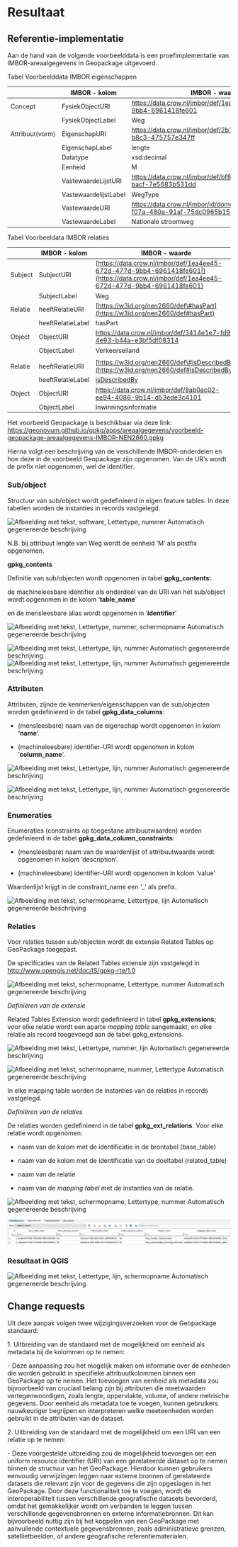 # Resultaat

## Referentie-implementatie

Aan de hand van de volgende voorbeelddata is een proefimplementatie van
IMBOR-areaalgegevens in Geopackage uitgevoerd.

Tabel Voorbeelddata IMBOR eigenschappen

|                 | **IMBOR - kolom**     | **IMBOR - waarde**                                                                 |
|-----------------|-----------------------|------------------------------------------------------------------------------------|
| Concept         | FysiekObjectURI       | <https://data.crow.nl/imbor/def/1ea4ee45-672d-477d-9bb4-6961418fe601>              |
|                 | FysiekObjectLabel     | Weg                                                                                |
| Attribuut(vorm) | EigenschapURI         | <https://data.crow.nl/imbor/def/2b1b2ffa-6cdd-4c54-b8c3-475757e347ff>              |
|                 | EigenschapLabel       | lengte                                                                             |
|                 | Datatype              | xsd:decimal                                                                        |
|                 | Eenheid               | M                                                                                  |
|                 | VastewaardeLijstURI   | <https://data.crow.nl/imbor/def/bf86855c-e30b-4005-bacf-7e5683b531dd>              |
|                 | VastewaardelijstLabel | WegType                                                                            |
|                 | VastewaardeURI        | <https://data.crow.nl/imbor/id/domeinwaarden/23736fbb-f07a-480a-91af-75dc0965b159> |
|                 | VastewaardeLabel      | Nationale stroomweg                                                                |

Tabel Voorbeeldata IMBOR relaties

|         | **IMBOR - kolom** | **IMBOR - waarde**                                                                                                                           |
|---------|-------------------|----------------------------------------------------------------------------------------------------------------------------------------------|
| Subject | SubjectURI        | [https://data.crow.nl/imbor/def/1ea4ee45-672d-477d-9bb4-6961418fe601\|](https://data.crow.nl/imbor/def/1ea4ee45-672d-477d-9bb4-6961418fe601) |
|         | SubjectLabel      | Weg                                                                                                                                          |
| Relatie | heeftRelatieURI   | [https://w3id.org/nen2660/def\#hasPart](https://w3id.org/nen2660/def#hasPart)                                                                |
|         | heeftRelatieLabel | hasPart                                                                                                                                      |
| Object  | ObjectURI         | https://data.crow.nl/imbor/def/3414e1e7-fd9f-4e93-b44a-e3bf5df08314                                                                          |
|         | ObjectLabel       | Verkeerseiland                                                                                                                               |
|         |                   |                                                                                                                                              |
| Relatie | heeftRelatieURI   | [https://w3id.org/nen2660/def\#isDescribedBy](https://w3id.org/nen2660/def#isDescribedBy)                                                    |
|         | heeftRelatieLabel | [isDescribedBy](https://w3id.org/nen2660/def#isDescribedBy)                                                                                  |
| Object  | ObjectURI         | <https://data.crow.nl/imbor/def/8ab0ac02-ee94-4086-9b14-d53ede3c4101>                                                                        |
|         | ObjectLabel       | Inwinningsinformatie                                                                                                                         |

Het voorbeeld Geopackage is beschikbaar via deze link:
<https://geonovum.github.io/gpkg/apps/areaalgegevens/voorbeeld-geopackage-areaalgegevens-IMBOR-NEN2660.gpkg>

Hierna volgt een beschrijving van de verschillende IMBOR-onderdelen en hoe deze
in de voorbeeld Geopackage zijn opgenomen. Van de UR’s wordt de prefix niet
opgenomen, wel de identifier.

### Sub/object

Structuur van sub/object wordt gedefinieerd in eigen feature tables. In deze
tabellen worden de instanties in records vastgelegd.

![Afbeelding met tekst, software, Lettertype, nummer Automatisch gegenereerde
beschrijving](media/30032b627fd4d133360f4d10a43a4826.png)

N.B. bij attribuut lengte van Weg wordt de eenheid ‘M’ als postfix opgenomen.

**gpkg_contents**

Definitie van sub/objecten wordt opgenomen in tabel **gpkg_contents:**

de machineleesbare identifier als onderdeel van de URI van het sub/object wordt
opgenomen in de kolom ‘**table_name**\`

en de mensleesbare alias wordt opgenomen in ‘**identifier**’

![Afbeelding met tekst, Lettertype, nummer, schermopname Automatisch
gegenereerde beschrijving](media/ce935eae4d99076662f183c6befea7e6.png)

![Afbeelding met tekst, Lettertype, lijn, nummer Automatisch gegenereerde
beschrijving](media/a2cddbb63dd93f2b433aa2c2e02dc116.png)![Afbeelding met tekst,
Lettertype, lijn, nummer Automatisch gegenereerde
beschrijving](media/d5923f1c015b95e4c38c3c174c20372d.png)

### Attributen

Attributen, zijnde de kenmerken/eigenschappen van de sub/objecten worden
gedefinieerd in de tabel **gpkg_data_columns**:

-   (mensleesbare) naam van de eigenschap wordt opgenomen in kolom **‘name**’.

-   (machineleesbare) identifier-URI wordt opgenomen in kolom ‘**column_name**’.

![Afbeelding met tekst, Lettertype, lijn, nummer Automatisch gegenereerde
beschrijving](media/21c51f9456e15d7a72b7149bca6468f1.png)

![Afbeelding met tekst, Lettertype, lijn, nummer Automatisch gegenereerde
beschrijving](media/d451142c516f9492b50db7d511bebb0c.png)

### Enumeraties

Enumeraties (constraints op toegestane attribuutwaarden) worden gedefinieerd in
de tabel **gpkg_data_column_constraints**:

-   (mensleesbare) naam van de waardenlijst of attribuutwaarde wordt opgenomen
    in kolom ‘description’.

-   (machineleesbare) identifier-URI wordt opgenomen in kolom ‘value’

Waardenlijst krijgt in de constraint_name een ‘_’ als prefix.

![Afbeelding met tekst, schermopname, Lettertype, lijn Automatisch gegenereerde
beschrijving](media/47521d7f3e99797b6b777454bae1c114.png)

### Relaties

Voor relaties tussen sub/objecten wordt de extensie Related Tables op GeoPackage
toegepast.

De specificaties van de Related Tables extensie zijn vastgelegd in
<http://www.opengis.net/doc/IS/gpkg-rte/1.0>

![Afbeelding met tekst, schermopname, Lettertype, nummer Automatisch
gegenereerde beschrijving](media/2f458ef763d89f951a63c98b92d5bde5.png)

*Definiëren van de extensie*

Related Tables Extension wordt gedefinieerd in tabel **gpkg_extensions**; voor
elke relatie wordt een aparte *mapping table* aangemaakt, en elke relatie als
record toegevoegd aan de tabel gpkg_extensions.

![Afbeelding met tekst, Lettertype, nummer, lijn Automatisch gegenereerde
beschrijving](media/e33a74e95ca437a6d5b4d602a09c73ae.png)

![Afbeelding met tekst, schermopname, nummer, Lettertype Automatisch
gegenereerde beschrijving](media/0845150fdc5da43022e0a93e63db2d17.png)

In elke mapping table worden de instanties van de relaties in records
vastgelegd.

*Definiëren van de relaties*

De relaties worden gedefinieerd in de tabel **gpkg_ext_relations**. Voor elke
relatie wordt opgenomen:

-   naam van de kolom met de identificatie in de brontabel (base_table)

-   naam van de kolom met de identificatie van de doeltabel (related_table)

-   naam van de relatie

-   naam van de *mapping tabel* met de instanties van de relatie.

![Afbeelding met tekst, schermopname, Lettertype, nummer Automatisch
gegenereerde beschrijving](media/5ce8d64614caec9f97871c322c4053af.png)

![](media/558b3bd890b6e6c0efc3b9af71f0ab8b.png)

### Resultaat in QGIS

![Afbeelding met tekst, Lettertype, lijn, schermopname Automatisch gegenereerde
beschrijving](media/f45235974a3bbc3fb8f15a44e5a759d1.png)

## Change requests

Uit deze aanpak volgen twee wijzigingsverzoeken voor de Geopackage standaard:

1\. Uitbreiding van de standaard met de mogelijkheid om eenheid als metadata bij
de kolommen op te nemen:

\- Deze aanpassing zou het mogelijk maken om informatie over de eenheden die
worden gebruikt in specifieke attribuutkolommen binnen een GeoPackage op te
nemen. Het toevoegen van eenheid als metadata zou bijvoorbeeld van cruciaal
belang zijn bij attributen die meetwaarden vertegenwoordigen, zoals lengte,
oppervlakte, volume, of andere metrische gegevens. Door eenheid als metadata toe
te voegen, kunnen gebruikers nauwkeuriger begrijpen en interpreteren welke
meeteenheden worden gebruikt in de attributen van de dataset.

2\. Uitbreiding van de standaard met de mogelijkheid om een URI van een relatie
op te nemen:

\- Deze voorgestelde uitbreiding zou de mogelijkheid toevoegen om een uniform
resource identifier (URI) van een gerelateerde dataset op te nemen binnen de
structuur van het GeoPackage. Hierdoor kunnen gebruikers eenvoudig verwijzingen
leggen naar externe bronnen of gerelateerde datasets die relevant zijn voor de
gegevens die zijn opgeslagen in het GeoPackage. Door deze functionaliteit toe te
voegen, wordt de interoperabiliteit tussen verschillende geografische datasets
bevorderd, omdat het gemakkelijker wordt om verbanden te leggen tussen
verschillende gegevensbronnen en externe informatiebronnen. Dit kan bijvoorbeeld
nuttig zijn bij het koppelen van een GeoPackage met aanvullende contextuele
gegevensbronnen, zoals administratieve grenzen, satellietbeelden, of andere
geografische referentiematerialen.
